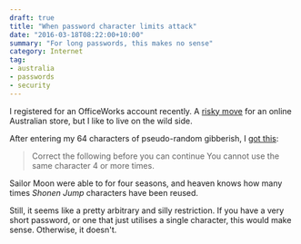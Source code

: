 ```yaml
---
draft: true
title: "When password character limits attack"
date: "2016-03-18T08:22:00+10:00"
summary: "For long passwords, this makes no sense"
category: Internet
tag:
- australia
- passwords
- security
---
```

I registered for an OfficeWorks account recently. A [risky move] for an online Australian store, but I like to live on the wild side.

After entering my 64 characters of pseudo-random gibberish, I [got this]:

> Correct the following before you can continue
> You cannot use the same character 4 or more times.

Sailor Moon were able to for four seasons, and heaven knows how many times *Shonen Jump* characters have been reused.

Still, it seems like a pretty arbitrary and silly restriction. If you have a very short password, or one that just utilises a single character, this would make sense. Otherwise, it doesn't.

[risky move]: http://www.crn.com.au/News/416417,dick-smith-receivers-on-watch-for-selling-customer-database.aspx "Dick Smith receivers on watch for selling customer database"
[got this]: https://rubenerd.com/files/2016/officeworkspassword.png "Screenshot of Officeworks password field error"

